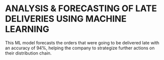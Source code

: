 # ANALYSIS & FORECASTING OF LATE DELIVERIES USING MACHINE LEARNING

This ML model forecasts the orders that were going to be delivered late with an accuracy of 94%, helping the company to strategize further actions on their distribution chain.
